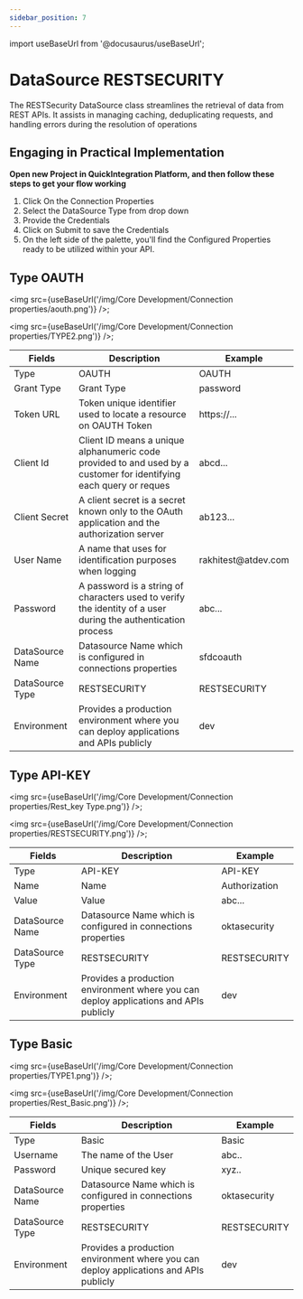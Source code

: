 ```yaml
---
sidebar_position: 7
---
```


import useBaseUrl from '@docusaurus/useBaseUrl';

# DataSource RESTSECURITY

The RESTSecurity DataSource class streamlines the retrieval of data from REST APIs. It assists in managing caching, deduplicating requests, and handling errors during the resolution of operations

## Engaging in Practical Implementation

**Open new Project in QuickIntegration Platform, and then follow these steps to get your flow working**

1) Click On the Connection Properties
2) Select the DataSource Type from drop down
3) Provide the Credentials 
4) Click on Submit to save the Credentials
5) On the left side of the palette, you'll find the Configured Properties ready to be utilized within your API.

## Type OAUTH

<img src={useBaseUrl('/img/Core Development/Connection properties/aouth.png')} />;

<img src={useBaseUrl('/img/Core Development/Connection properties/TYPE2.png')} />;

<table>
<thead>
<tr>
<th>Fields</th>
<th>Description</th>
<th>Example</th>
</tr>
</thead>
<tbody>
<tr>
<td>Type</td>
<td>OAUTH</td>
<td>OAUTH</td>
</tr>
<tr>
<td>Grant Type</td>
<td>Grant Type</td>
<td>password</td>
</tr>
<tr>
<td>Token URL</td>
<td>Token unique identifier used to locate a resource on OAUTH Token</td>
<td>https://...</td>
</tr>
<tr>
<td>Client Id</td>
<td>Client ID means a unique alphanumeric code provided to and used by a customer for identifying each query or reques</td>
<td>abcd...</td>
</tr>
<tr>
<td>Client Secret</td>
<td>A client secret is a secret known only to the OAuth application and the authorization server</td>
<td>ab123...</td>
</tr>
<tr>
<td>User Name</td>
<td>A name that uses for identification purposes when logging </td>
<td>rakhitest@atdev.com</td>
</tr>
<tr>
<td>Password</td>
<td>A password is a string of characters used to verify the identity of a user during the authentication process</td>
<td>abc...</td>
</tr>
<tr>
<td>DataSource Name</td>
<td>Datasource Name which is configured in connections properties</td>
<td>sfdcoauth</td>
</tr>
<tr>
<td>DataSource Type</td>
<td>RESTSECURITY</td>
<td>RESTSECURITY</td>
</tr>
<tr>
<td>Environment</td>
<td>Provides a production environment where you can deploy applications and APIs publicly</td>
<td>dev</td>
</tr>
</tbody>
</table>


## Type API-KEY

<img src={useBaseUrl('/img/Core Development/Connection properties/Rest_key Type.png')} />;

<img src={useBaseUrl('/img/Core Development/Connection properties/RESTSECURITY.png')} />;

<table>
<thead>
<tr>
<th>Fields</th>
<th>Description</th>
<th>Example</th>
</tr>
</thead>
<tbody>
<tr>
<td>Type</td>
<td>API-KEY</td>
<td>API-KEY</td>
</tr>
<tr>
<td>Name</td>
<td>Name</td>
<td>Authorization</td>
</tr>
<tr>
<td>Value</td>
<td>Value</td>
<td>abc...</td>
</tr>
<tr>
<td>DataSource Name</td>
<td>Datasource Name which is configured in connections properties</td>
<td>oktasecurity</td>
</tr>
<tr>
<td>DataSource Type</td>
<td>RESTSECURITY</td>
<td>RESTSECURITY</td>
</tr>
<tr>
<td>Environment</td>
<td>Provides a production environment where you can deploy applications and APIs publicly</td>
<td>dev</td>
</tr>
</tbody>
</table>

## Type Basic

<img src={useBaseUrl('/img/Core Development/Connection properties/TYPE1.png')} />;

<img src={useBaseUrl('/img/Core Development/Connection properties/Rest_Basic.png')} />;

<table>
<thead>
<tr>
<th>Fields</th>
<th>Description</th>
<th>Example</th>
</tr>
</thead>
<tbody>
<tr>
<td>Type</td>
<td>Basic</td>
<td>Basic</td>
</tr>
<tr>
<td>Username</td>
<td>The name of the User</td>
<td>abc..</td>
</tr>
<tr>
<td>Password</td>
<td>Unique secured key </td>
<td>xyz..</td>
</tr>
<tr>
<td>DataSource Name</td>
<td>Datasource Name which is configured in connections properties</td>
<td>oktasecurity</td>
</tr>
<tr>
<td>DataSource Type</td>
<td>RESTSECURITY</td>
<td>RESTSECURITY</td>
</tr>
<tr>
<td>Environment</td>
<td>Provides a production environment where you can deploy applications and APIs publicly</td>
<td>dev</td>
</tr>
</tbody>
</table>